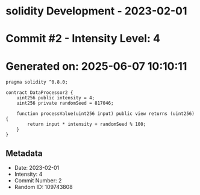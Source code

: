 ﻿# solidity Development - 2023-02-01
# Commit #2 - Intensity Level: 4
# Generated on: 2025-06-07 10:10:11
```solidity
pragma solidity ^0.8.0;

contract DataProcessor2 {
    uint256 public intensity = 4;
    uint256 private randomSeed = 817046;

    function processValue(uint256 input) public view returns (uint256) {
        return input * intensity + randomSeed % 100;
    }
}
```
## Metadata
- Date: 2023-02-01
- Intensity: 4
- Commit Number: 2
- Random ID: 109743808
